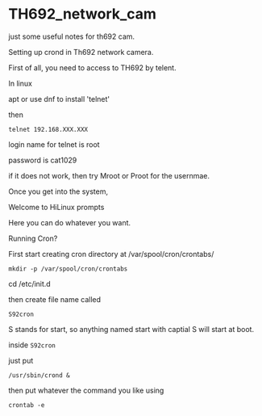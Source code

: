 # TH692_network_cam
just some useful notes for th692 cam.

Setting up crond in Th692 network camera.

First of all, you need to access to TH692 by telent. 


In linux

apt or use dnf to install 'telnet'

then 

`telnet 192.168.XXX.XXX`

login name for telnet is root

password is cat1029


if it does not work, then try Mroot or Proot for the usernmae. 


Once you get into the system,

Welcome to HiLinux prompts

Here you can do whatever you want.

Running Cron?

First start creating cron directory at /var/spool/cron/crontabs/

`mkdir -p /var/spool/cron/crontabs`


cd /etc/init.d

then create file name called

`S92cron`

S stands for start, so anything named start with captial S will start at boot.

inside `S92cron`

just put

`/usr/sbin/crond &`

then put whatever the command you like using 

`crontab -e`

